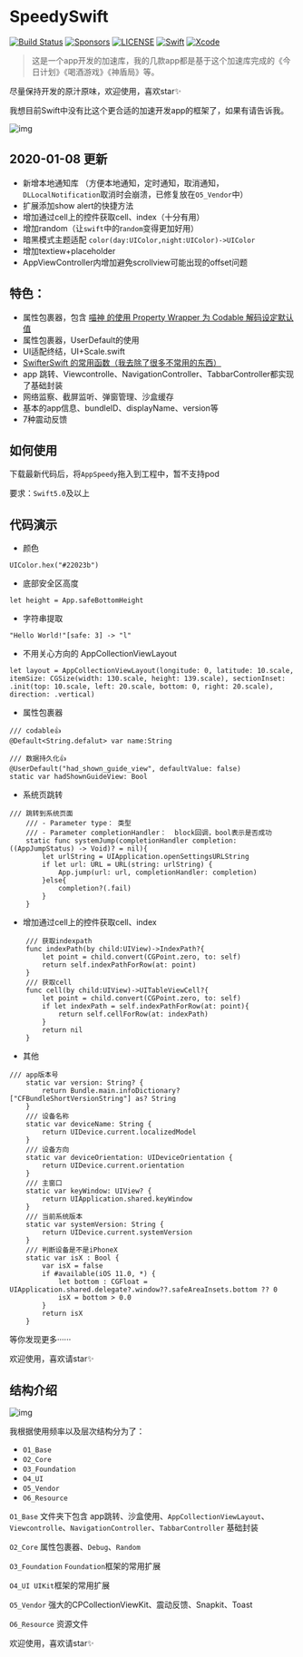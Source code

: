 
# SpeedySwift

[![Build Status](https://travis-ci.org/ios_base_foundation/SnapKit.svg)](https://travis-ci.org/ios_base_foundation/ios_base_foundation)
[![Sponsors](https://opencollective.com/ios_base_foundation/sponsors/badge.svg)](https://opencollective.com/ios_base_foundation/sponsors/badge.svg)
[![LICENSE](https://img.shields.io/cocoapods/l/ios_base_foundation.svg)](https://img.shields.io/cocoapods/l/ios_base_foundation.svg)
[![Swift](https://img.shields.io/badge/Swift-5.0-orange.svg)](https://swift.org)
[![Xcode](https://img.shields.io/badge/Xcode-11.4-blue.svg)](https://developer.apple.com/xcode)

> 这是一个app开发的加速库，我的几款app都是基于这个加速库完成的《今日计划》《喝酒游戏》《神盾局》等。

尽量保持开发的原汁原味，欢迎使用，喜欢star✨

我想目前Swift中没有比这个更合适的加速开发app的框架了，如果有请告诉我。

![img](https://github.com/Tliens/SpeedySwift/blob/master/icon_0.png)

## 2020-01-08 更新

- 新增本地通知库 （方便本地通知，定时通知，取消通知，`DLLocalNotification`取消时会崩溃，已修复放在`O5_Vendor`中）
- 扩展添加show alert的快捷方法
- 增加通过cell上的控件获取cell、index（十分有用）
- 增加random（让`swift`中的r`andom`变得更加好用）
- 暗黑模式主题适配  `color(day:UIColor,night:UIColor)->UIColor`
- 增加textiew+placeholder
- AppViewController内增加避免scrollview可能出现的offset问题

## 特色：

- 属性包裹器，包含 [喵神 的使用 Property Wrapper 为 Codable 解码设定默认值](https://mp.weixin.qq.com/s/jOyHRS2Wx6MJpuYuENhVgg)
- 属性包裹器，UserDefault的使用
- UI适配终结，UI+Scale.swift
- [SwifterSwift 的常用函数（我去除了很多不常用的东西）](https://github.com/SwifterSwift/SwifterSwift)
- app 跳转、Viewcontrolle、NavigationController、TabbarController都实现了基础封装
- 网络监察、截屏监听、弹窗管理、沙盒缓存
- 基本的app信息、bundleID、displayName、version等
- 7种震动反馈

## 如何使用

下载最新代码后，将`AppSpeedy`拖入到工程中，暂不支持pod

要求：`Swift5.0`及以上

## 代码演示

- 颜色
```
UIColor.hex("#22023b")
```
- 底部安全区高度
```
let height = App.safeBottomHeight
```
- 字符串提取
```
"Hello World!"[safe: 3] -> "l"
```
- 不用关心方向的 AppCollectionViewLayout
```
let layout = AppCollectionViewLayout(longitude: 0, latitude: 10.scale, itemSize: CGSize(width: 130.scale, height: 139.scale), sectionInset: .init(top: 10.scale, left: 20.scale, bottom: 0, right: 20.scale), direction: .vertical)
```
- 属性包裹器
```
/// codable👍
@Default<String.defalut> var name:String

/// 数据持久化👍
@UserDefault("had_shown_guide_view", defaultValue: false)
static var hadShownGuideView: Bool

```
- 系统页跳转
```
/// 跳转到系统页面
    /// - Parameter type： 类型
    /// - Parameter completionHandler：  block回调，bool表示是否成功
    static func systemJump(completionHandler completion: ((AppJumpStatus) -> Void)? = nil){
        let urlString = UIApplication.openSettingsURLString
        if let url: URL = URL(string: urlString) {
            App.jump(url: url, completionHandler: completion)
        }else{
            completion?(.fail)
        }
    }
```
- 增加通过cell上的控件获取cell、index
```
    /// 获取indexpath
    func indexPath(by child:UIView)->IndexPath?{
        let point = child.convert(CGPoint.zero, to: self)
        return self.indexPathForRow(at: point)
    }
    /// 获取cell
    func cell(by child:UIView)->UITableViewCell?{
        let point = child.convert(CGPoint.zero, to: self)
        if let indexPath = self.indexPathForRow(at: point){
            return self.cellForRow(at: indexPath)
        }
        return nil
    }

```
- 其他
```
/// app版本号
    static var version: String? {
        return Bundle.main.infoDictionary?["CFBundleShortVersionString"] as? String
    }
    /// 设备名称
    static var deviceName: String {
        return UIDevice.current.localizedModel
    }
    /// 设备方向
    static var deviceOrientation: UIDeviceOrientation {
        return UIDevice.current.orientation
    }
    /// 主窗口
    static var keyWindow: UIView? {
        return UIApplication.shared.keyWindow
    }
    /// 当前系统版本
    static var systemVersion: String {
        return UIDevice.current.systemVersion
    }
    /// 判断设备是不是iPhoneX
    static var isX : Bool {
        var isX = false
        if #available(iOS 11.0, *) {
            let bottom : CGFloat = UIApplication.shared.delegate?.window??.safeAreaInsets.bottom ?? 0
            isX = bottom > 0.0
        }
        return isX
    }
```

等你发现更多······

欢迎使用，喜欢请star✨

## 结构介绍
![img](https://github.com/Tliens/SpeedySwift/blob/master/floder.png)

我根据使用频率以及层次结构分为了：
- `O1_Base`
- `O2_Core`
- `O3_Foundation`
- `O4_UI`
- `O5_Vendor`
- `O6_Resource`

`O1_Base` 文件夹下包含 app跳转、沙盒使用、`AppCollectionViewLayout`、`Viewcontrolle`、`NavigationController`、`TabbarController` 基础封装

`O2_Core` 属性包裹器、`Debug`、`Random`

`O3_Foundation` `Foundation`框架的常用扩展

`O4_UI UIKit`框架的常用扩展

`O5_Vendor` 强大的CPCollectionViewKit、震动反馈、Snapkit、Toast

`O6_Resource` 资源文件

欢迎使用，喜欢请star✨




